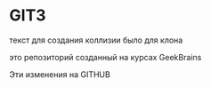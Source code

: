 # GIT3
текст для создания коллизии
было для клона

это репозиторий созданный на курсах GeekBrains

Эти изменения на GITHUB
